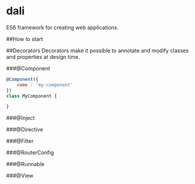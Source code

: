 # dali
ES6 framework for creating web applications.

##How to start

##Decorators
Decorators make it possible to annotate and modify classes and properties at design time.

###@Component
```javascript
@Component({
    name : 'my-component'
})
class MyComponent {

}
```

###@Inject

###@Directive

###@Filter

###@RouterConfig

###@Runnable

###@View